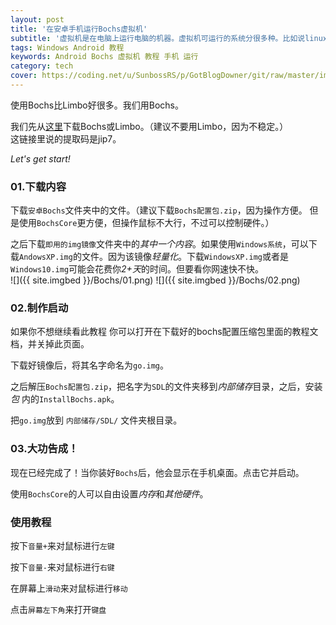 ```yaml
---
layout: post
title: '在安卓手机运行Bochs虚拟机'
subtitle: '虚拟机是在电脑上运行电脑的机器。虚拟机可运行的系统分很多种。比如说linux或者是WINDOWS。但你们可能没有听说过在手机上运行虚拟机。不过我们一搜的话啊，其实手机上可运行的虚拟机支持的软件也只有limbo或者是bochs。这篇教程进来教你们如何在手机上运行Bochs虚拟机。'
tags: Windows Android 教程
keywords: Android Bochs 虚拟机 教程 手机 运行
category: tech
cover: https://coding.net/u/SunbossRS/p/GotBlogDowner/git/raw/master/img/Bochs/cover.jpg
---
```

使用Bochs比Limbo好很多。我们用Bochs。  

我们先从[这里](https://pan.baidu.com/s/1LdY6jq8AUrWjqGrQjPdQEw)下载Bochs或Limbo。（建议不要用Limbo，因为不稳定。）  
这链接里说的提取码是jip7。 
  
*Let's get start!*  
  
### 01.下载内容
下载`安卓Bochs`文件夹中的文件。（建议下载`Bochs配置包.zip`，因为操作方便。   但是使用`BochsCore`更方便，但操作鼠标不大行，不过可以控制硬件。）  
  
之后下载`即用的img镜像`文件夹中的*其中一个内容*。如果使用`Windows系统`，可以下载`AndowsXP.img`的文件。因为该镜像*轻量化*。下载`WindowsXP.img`或者是`Windows10.img`可能会花费你*2+天*的时间。但要看你网速快不快。  
![]({{ site.imgbed }}/Bochs/01.png)
![]({{ site.imgbed }}/Bochs/02.png)
### 02.制作启动
如果你不想继续看此教程  你可以打开在下载好的bochs配置压缩包里面的教程文档，并关掉此页面。  
      
      
下载好镜像后，将其名字命名为`go.img`。  
  
之后解压`Bochs配置包.zip`，把名字为`SDL`的文件夹移到*内部储存*目录，之后，安装 *包* 内的`InstallBochs.apk`。  
  
把`go.img`放到 `内部储存/SDL/` 文件夹根目录。

### 03.大功告成！
现在已经完成了！当你装好`Bochs`后，他会显示在手机桌面。点击它并启动。  
  
使用`BochsCore`的人可以自由设置*内存*和*其他硬件*。  
  
### 使用教程
按下`音量+`来对鼠标进行`左键`  
  
按下`音量-`来对鼠标进行`右键`  
  
在屏幕上`滑动`来对鼠标进行`移动`  
  
点击`屏幕左下角`来打开`键盘`
